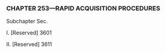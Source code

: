 ### **CHAPTER 253—RAPID ACQUISITION PROCEDURES** ###

Subchapter Sec.

I. [Reserved] 3601

II. [Reserved] 3611